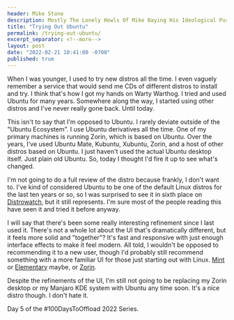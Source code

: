 ```yaml
---
header: Mike Stone
description: Mostly The Lonely Howls Of Mike Baying His Ideological Purity At The Moon
title: "Trying Out Ubuntu"
permalink: /trying-out-ubuntu/
excerpt_separator: <!--more-->
layout: post
date: "2022-02-21 10:41:00 -0700"
published: true
---
```


When I was younger, I used to try new distros all the time. I even vaguely remember a service that would send me CDs of different distros to install and try. I think that's how I got my hands on Warty Warthog. I tried and used Ubuntu for many years. Somewhere along the way, I started using other distros and I've never really gone back. Until today.

<!--more-->

This isn't to say that I'm opposed to Ubuntu. I rarely deviate outside of the "Ubuntu Ecosystem". I use Ubuntu derivatives all the time. One of my primary machines is running Zorin, which is based on Ubuntu. Over the years, I've used Ubuntu Mate, Kubuntu, Xubuntu, Zorin, and a host of other distros based on Ubuntu. I just haven't used the actual Ubuntu desktop itself. Just plain old Ubuntu. So, today I thought I'd fire it up to see what's changed.

I'm not going to do a full review of the distro because frankly, I don't want to. I've kind of considered Ubuntu to be one of the default Linux distros for the last ten years or so, so I was surprised to see it in sixth place on [Distrowatch](https://distrowatch.com/index.php), but it still represents. I'm sure most of the people reading this have seen it and tried it before anyway.

I will say that there's been some really interesting refinement since I last used it. There's not a whole lot about the UI that's dramatically different, but it feels more solid and "together"? It's fast and responsive with just enough interface effects to make it feel modern. All told, I wouldn't be opposed to recommending it to a new user, though I'd probably still recommend something with a more familiar UI for those just starting out with Linux. [Mint](https://linuxmint.com/) or [Elementary](https://elementary.io/) maybe, or [Zorin](https://www.zorinos.com/).

Despite the refinements of the UI, I'm still not going to be replacing my Zorin desktop or my Manjaro KDE system with Ubuntu any time soon. It's a nice distro though. I don't hate it.

Day 5 of the #100DaysToOffload 2022 Series.
